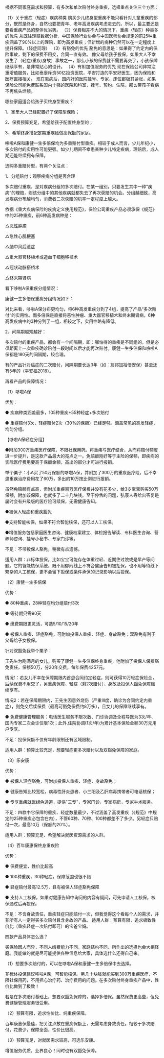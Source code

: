根据不同家庭需求和预算，有多次和单次赔付终身重疾，选择重点关注三个方面：

（1）关于重症（轻症）疾病种类
购买少儿终身型重疾不能只看针对儿童重疾的部分，既然是终身，自然也要把青年、老年高发疾病考虑进去的。所以，最主要还是要看重疾产品的整体优劣势。
（2）保费相差不大的情况下，重疾（轻症）种类多的优先
从既往理赔数据分析，中国保险行业协会与中国医师协会规定的前25种重疾涵盖了90%以上的理赔，即为高发重疾；但新增的病种仍然可以在一定程度上提升保障。（轻症同理）
（3）有豁免的优先
豁免的意思是：如果得了约定内的保险事故，剩下的保费不用交，合同一直有效。
像父母给孩子投保，如果大人不幸发生了（轻症/重疾/身故）事故之一，那么小孩的保费就不需要再交了，小孩保障继续享有，是非常贴心的设计。
（4）有附加值服务的优先
现在保险公司非常注重增值服务，比如泰康斥资50亿投资医院，平安打造的平安好医生，因为保险和医疗直接相关。
现在患病后，国内好的医院挂号、专家、床位都极其紧张，如果保险公司能免费联系国内十强的医院和科室，挂号、预约、住院，那么带孩子看病不再焦头烂额。


哪些家庭适合给孩子买终身型重疾？

1、家里大人已经配置好了保障型保险；

2、保费预算充足，希望给孩子配置终身型的；

3、希望终身搭配定期重疾险做高保额的家庭。

哆啦A保和康健一生多倍保均为多重赔付型重疾。相较于成人而言，少儿年纪小，多次赔付的实用性可能更强。如少儿期间不幸患某种少儿特定疾病，理赔后，成人期还能继续拥有保障。

 

选购多重赔付型，有两个关注点：

 

1、分组赔付：观察疾病分组是否合理

 

多次赔付重疾，是对疾病分组的多次赔付。在某一组别，只要发生其中一种“疾病”的理赔，则该分组中的其他疾病就都失去了再次获赔的机会。分组越细致，高发疾病分布越均匀，消费者二次获赔的机率一定程度上越大。

 

依据《重大疾病保险的疾病定义使用规范》，保险公司重疾产品必须承保《规范》中的25种重疾，前6种高发病种是：



△恶性肿瘤

△急性心肌梗塞

△脑中风后遗症

△重大器官移植术或造血干细胞移植术

△冠状动脉搭桥术

△终末期肾病



看下哆啦A保重疾分组情况：







康健一生多倍保重疾分组情况如下：







对比来看，哆啦A保分布更均匀，将6种高发重疾分到了4组，提高了产品“多次赔付”的实用性。而多倍保是直接将恶性肿瘤、重大器官移植术和终末期肾病，6种高发疾病中的3种分到了一组，相较之下，实用性略有降低。



2、间隔期越短越好：

 

多次赔付的重疾产品，都会有一个间隔期，即：哪怕得的重疾是不同组的，但是必须距离上一次重疾确诊赔付一段时间以后才能再次赔付。康健一生多倍保和哆啦A保都是180天的间隔期，较合理。



有的产品针对癌症的二次赔付，间隔期要长达3年（如：友邦加裕倍安保）甚至还有5年的（平安福2018）。



再看产品的保障情况：

 

（1）哆啦A保

 

优势：

 

● 疾病种类涵盖最多，105种重疾+55种轻症+多次赔付

● 重症赔付3次，轻症赔付2次（30%的保额）已经足够。涵盖常见的高发轻症，均匀分组。





【哆啦A保轻症分组】



●附加300万重疾医疗保障，不限社保用药。将重疾与医疗结合，从而将赔付额度进一步提升，是这款产品最大的亮点之一。免赔额刚好等于主险的保额，即疾病的实际医疗费用要高于保额金额，高出的部分才可进行报销。

 

举个栗子：小A买了50万保额的哆啦A保，并附加了300万的重疾医疗险，后不幸患重疾治疗费用花了60万，多出的10万按比例进行报销。

 

虽然免赔额有点高，但附加重疾百万医疗保费并没有花多少，给3岁宝宝购买50万保额，附加该保障，也就多了二十几块钱。至于停售的问题，弘康人寿给出答复是届时会有升级版的医疗险可续保，无需健康告知。

 

●被保人轻症和重疾豁免

●支持智能核保，如果不符合智能核保，还可以人工核保。

●增值服务包括家庭医生咨询、健康档案建立、体检报告解读、专科医生咨询、营养师咨询、挂号小秘书、专家门诊等。

 

不足：不带投保人豁免，稍微有点遗憾。

 

适用人群：非标体投保，比如宝宝可能存在体重过轻、近期住过院或是早产等问题。它的智能核保系统，既不用郁闷线上不符合健康告知被拒保，也不用等待线下繁杂的人工核保，更不会留下拒保或条件承保的记录影响以后投保。





（2）康健一生多倍保

 

优势：

 

● 80种重疾，28种轻症均分组赔付3次

● 等待期只需90天

● 缴费期限更灵活，可选5/10/15/20年

● 被保人重疾、轻症豁免，可附加投保人重疾、轻症、身故豁免；双豁免有利于父母给子女投保。

 

针对双豁免我举个栗子：

 

王先生为刚满月的女儿，购买了康健一生多倍保终身重疾，他附加了投保人保费豁免责任，保额50万，分20年交费，每年保费4257元。

 

情况1：若女儿不幸在保障期限内首患合同约定轻症，则可获得10万轻症保险金，后续保费不用交了，另重疾保障、轻症（剩2次赔付）、身故及投保人豁免保障继续享有。

 

情况2：若在保障期限内，王先生因意外烧伤（严重III度，确诊为合同约定内重症），则免交后续保费（最高可豁免保费约8万多），且女儿的保障继续享有。

 

● 免费健康管理服务：电话医生服务不限次数、门诊协调及全程导医为3次/年、国内专家二次会诊仅限1次；此外,住院协调(1次/年)为累计基本保险金额30万元用户专享。

 

不足：投保保额不仅有年龄限制还有区域限制。

 

适用人群：预算比较充足，想要轻症更多次赔付以及双豁免保障的家庭。

 



（3）乐安康

 

优势：



● 被保人轻症豁免，可附加投保人重疾、轻症、身故豁免；

● 健康告知比较宽松，病毒性肝炎患者、小三阳及乙肝病毒携带者可电话核保；

● 专享重疾就医绿色通道，提供"三专"，专家门诊，专家病房，专家手术服务。

 

不足：四款中它保障的重疾、轻症数量最少，不过涵盖了高发重疾（《规范》中规定的25种重疾必包含在内），不管60种、70种、100种都差不了多少。另轻症只赔付一次，最高10万（保额的20%）。

 

适用人群：预算充足、希望解决就医资源需求的人群。

 



（4）百年康惠保终身重疾险

 

优势：



● 保费便宜，性价比超高

● 100种重疾，30种轻症，保障范围也很不错

● 轻症赔付最高12.5万，且有被保人轻症豁免保障

● 支持人工核保。如果对健康告知中询问的内容有疑问，可先申请人工核保，核保通过后再投保。

 

不足：不含身故责任，重疾轻症只能赔付一次，但我觉得这个看每个人的需求，并非所有人一定得买多次赔付且含身故的产品。
适用人群：预算有限，追求极致性价比（重疾轻症一次赔付即可）的宝爸宝妈。



四款产品具体怎么选？


买保险因人而异，不同人缴费能力不同，家庭结构不同，所作出的选择也会大相径庭。我能做的就是尽可能提供各种信息给大家，具体选什么还得自己来。

 

（1）想要多次赔付的，可以在哆啦A保和康健一生多倍保中去选择。

 

非标体投保建议哆啦A保，可智能核保。另几十块钱就能买到300万重疾医疗，不限社保用药，不用担心治疗药、治疗费用的问题。在多次赔付终身重疾产品中，性价比做到了极致！

 

若是在多次赔付基础上，想要双豁免保障的，选择多倍保。虽然保费更高些，但免费健康管理服务很受用。

 

（2）预算有限，追求性价比、纯重疾保障。



百年康惠保最佳，把关注点放在重疾保额上，无需考虑身故责任。相较于多次赔付，花费少，保障全面，性价比很高。

 

（3）预算充足，对就医需求较高，可选乐安康。



增值服务优质，业界良心！同时也有双豁免保障。